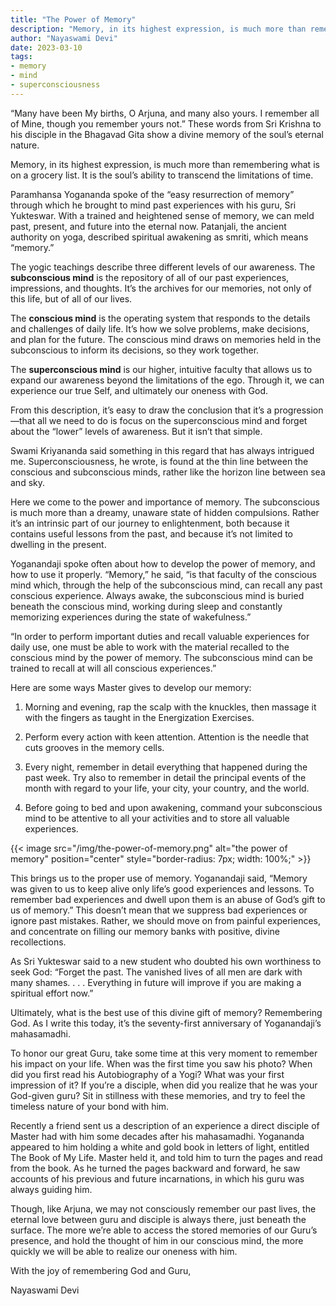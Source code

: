 ```yaml
---
title: "The Power of Memory"
description: "Memory, in its highest expression, is much more than remembering what is on a grocery list. It is the soul’s ability to transcend the limitations of time."
author: "Nayaswami Devi"
date: 2023-03-10
tags:
- memory
- mind
- superconsciousness
---
```


“Many have been My births, O Arjuna, and many also yours. I remember all of Mine, though you remember yours not.” These words from Sri Krishna to his disciple in the Bhagavad Gita show a divine memory of the soul’s eternal nature.

Memory, in its highest expression, is much more than remembering what is on a grocery list. It is the soul’s ability to transcend the limitations of time.

Paramhansa Yogananda spoke of the “easy resurrection of memory” through which he brought to mind past experiences with his guru, Sri Yukteswar. With a trained and heightened sense of memory, we can meld past, present, and future into the eternal now. Patanjali, the ancient authority on yoga, described spiritual awakening as smriti, which means “memory.”

The yogic teachings describe three different levels of our awareness. The **subconscious mind** is the repository of all of our past experiences, impressions, and thoughts. It’s the archives for our memories, not only of this life, but of all of our lives.

The **conscious mind** is the operating system that responds to the details and challenges of daily life. It’s how we solve problems, make decisions, and plan for the future. The conscious mind draws on memories held in the subconscious to inform its decisions, so they work together.

The **superconscious mind** is our higher, intuitive faculty that allows us to expand our awareness beyond the limitations of the ego. Through it, we can experience our true Self, and ultimately our oneness with God.

From this description, it’s easy to draw the conclusion that it’s a progression—that all we need to do is focus on the superconscious mind and forget about the “lower” levels of awareness. But it isn’t that simple.

Swami Kriyananda said something in this regard that has always intrigued me. Superconsciousness, he wrote, is found at the thin line between the conscious and subconscious minds, rather like the horizon line between sea and sky.

Here we come to the power and importance of memory. The subconscious is much more than a dreamy, unaware state of hidden compulsions. Rather it’s an intrinsic part of our journey to enlightenment, both because it contains useful lessons from the past, and because it’s not limited to dwelling in the present.

Yoganandaji spoke often about how to develop the power of memory, and how to use it properly. “Memory,” he said, “is that faculty of the conscious mind which, through the help of the subconscious mind, can recall any past conscious experience. Always awake, the subconscious mind is buried beneath the conscious mind, working during sleep and constantly memorizing experiences during the state of wakefulness.”

“In order to perform important duties and recall valuable experiences for daily use, one must be able to work with the material recalled to the conscious mind by the power of memory. The subconscious mind can be trained to recall at will all conscious experiences.”

Here are some ways Master gives to develop our memory:

1) Morning and evening, rap the scalp with the knuckles, then massage it with the fingers as taught in the Energization Exercises.

2) Perform every action with keen attention. Attention is the needle that cuts grooves in the memory cells.

3) Every night, remember in detail everything that happened during the past week. Try also to remember in detail the principal events of the month with regard to your life, your city, your country, and the world.

4) Before going to bed and upon awakening, command your subconscious mind to be attentive to all your activities and to store all valuable experiences.

{{< image src="/img/the-power-of-memory.png" alt="the power of memory" position="center" style="border-radius: 7px; width: 100%;" >}}

This brings us to the proper use of memory. Yoganandaji said, “Memory was given to us to keep alive only life’s good experiences and lessons. To remember bad experiences and dwell upon them is an abuse of God’s gift to us of memory.” This doesn’t mean that we suppress bad experiences or ignore past mistakes. Rather, we should move on from painful experiences, and concentrate on filling our memory banks with positive, divine recollections.

As Sri Yukteswar said to a new student who doubted his own worthiness to seek God: “Forget the past. The vanished lives of all men are dark with many shames. . . . Everything in future will improve if you are making a spiritual effort now.”

Ultimately, what is the best use of this divine gift of memory? Remembering God. As I write this today, it’s the seventy-first anniversary of Yoganandaji’s mahasamadhi.

To honor our great Guru, take some time at this very moment to remember his impact on your life. When was the first time you saw his photo? When did you first read his Autobiography of a Yogi? What was your first impression of it? If you’re a disciple, when did you realize that he was your God-given guru? Sit in stillness with these memories, and try to feel the timeless nature of your bond with him.

Recently a friend sent us a description of an experience a direct disciple of Master had with him some decades after his mahasamadhi. Yogananda appeared to him holding a white and gold book in letters of light, entitled The Book of My Life. Master held it, and told him to turn the pages and read from the book. As he turned the pages backward and forward, he saw accounts of his previous and future incarnations, in which his guru was always guiding him.

Though, like Arjuna, we may not consciously remember our past lives, the eternal love between guru and disciple is always there, just beneath the surface. The more we’re able to access the stored memories of our Guru’s presence, and hold the thought of him in our conscious mind, the more quickly we will be able to realize our oneness with him.

With the joy of remembering God and Guru,

Nayaswami Devi
